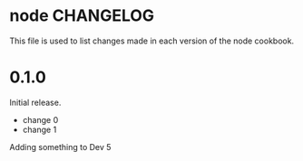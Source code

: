 # node CHANGELOG

This file is used to list changes made in each version of the node cookbook.

# 0.1.0

Initial release.

- change 0
- change 1

Adding something to Dev 5
